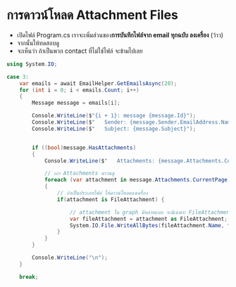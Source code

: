 

# การดาวน์โหลด Attachment Files

- เปิดไฟล์ Program.cs เราจะเพิ่มส่วนของ**การบันทึกไฟล์จาก email ทุกฉบับ ลงเครื่อง** (ว้าว)
- จากนั้นให้ทดสอบดู 
- จะเห็นว่า ถ้าเป็นพวก contact ที่ไม่ใช่ไฟล์ จะข้ามไปเลย

```cs
using System.IO;

case 3:
    var emails = await EmailHelper.GetEmailsAsync(20);
    for (int i = 0; i < emails.Count; i++)
    {
        Message message = emails[i];

        Console.WriteLine($"{i + 1}: message {message.Id}");
        Console.WriteLine($"   Sender: {message.Sender.EmailAddress.Name} ({message.Sender.EmailAddress.Address})");
        Console.WriteLine($"   Subject: {message.Subject}");


        if ((bool)message.HasAttachments)
        {
            Console.WriteLine($"   Attachments: {message.Attachments.Count}");

            // เอา Attachments มาวนดู
            foreach (var attachment in message.Attachments.CurrentPage)
            {
                // ถ้าเป็นประเภทไฟล์ ให้ดาวน์โหลดลงเครื่อง
                if(attachment is FileAttachment) {

                    // attachment ใน graph มีหลายแบบ จะมีเฉพาะ FileAttachment เท่านั้นถึงจะมี .ContentBytes สำหรับเขียนลงเป็นไฟล์
                    var fileAttachment = attachment as FileAttachment;
                    System.IO.File.WriteAllBytes(fileAttachment.Name, fileAttachment.ContentBytes);
                }
            }
        }

        Console.WriteLine("\n");
    }

    break;
```